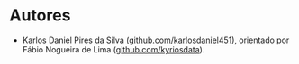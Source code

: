 # Autores

- Karlos Daniel Pires da Silva ([github.com/karlosdaniel451](https://www.github.com/karlosdaniel451)), orientado por Fábio Nogueira de Lima ([github.com/kyriosdata](https://www.github.com/kyriosdata)).
